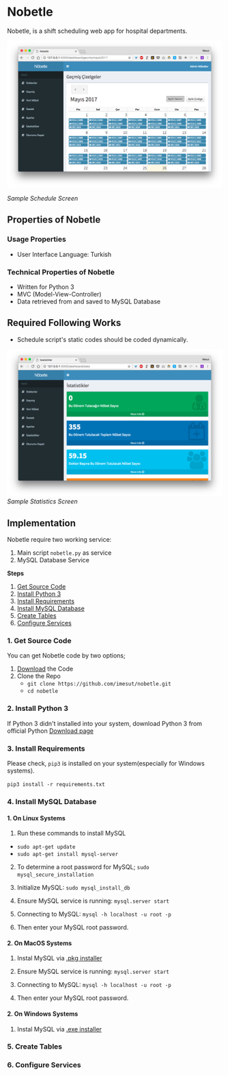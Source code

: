 # Nobetle

Nobetle, is a shift scheduling web app for hospital departments.

![History Logs](readme_images/history.png)

_Sample Schedule Screen_

## Properties of Nobetle

### Usage Properties

- User Interface Language: Turkish

### Technical Properties of Nobetle

- Written for Python 3
- MVC (Model-View-Controller)
- Data retrieved from and saved to MySQL Database

## Required Following Works
- Schedule script's static codes should be coded dynamically.

![History Logs](readme_images/stats.png)
_Sample Statistics Screen_

## Implementation

Nobetle require two working service:

1. Main script ```nobetle.py``` as service
2. MySQL Database Service

__Steps__

1. [Get Source Code](#1-get-source-code)
2. [Install Python 3](#2-install-python-3)
3. [Install Requirements](#3-install-requirements)
4. [Install MySQL Database](#4-install-mysql-database)
5. [Create Tables](#5-create-tables)
6. [Configure Services](#6-configure-services)

### 1. Get Source Code

You can get Nobetle code by two options;

1. [Download](https://github.com/imesut/nobetle/archive/master.zip) the Code
1. Clone the Repo
    - ```git clone https://github.com/imesut/nobetle.git```
    - ```cd nobetle```

### 2. Install Python 3

If Python 3 didn't installed into your system, download Python 3 from official Python [Download page](https://www.python.org/downloads/)

### 3. Install Requirements

Please check, ```pip3``` is installed on your system(especially for Windows systems).

```pip3 install -r requirements.txt```

### 4. Install MySQL Database

#### 1. On Linux Systems

1. Run these commands to install MySQL
 - ```sudo apt-get update```
 - ```sudo apt-get install mysql-server```

2. To determine a root password for MySQL; ```sudo mysql_secure_installation```

3. Initialize MySQL: ```sudo mysql_install_db```

4. Ensure MySQL service is running: ```mysql.server start```

5. Connecting to MySQL: ```mysql -h localhost -u root -p```

6. Then enter your MySQL root password.

#### 2. On MacOS Systems

1. Instal MySQL via [.pkg installer](https://dev.mysql.com/doc/refman/5.6/en/osx-installation-pkg.html)

2. Ensure MySQL service is running: ```mysql.server start```

3. Connecting to MySQL: ```mysql -h localhost -u root -p```

4. Then enter your MySQL root password.

#### 2. On Windows Systems

1. Instal MySQL via [.exe installer]()


### 5. Create Tables
### 6. Configure Services
